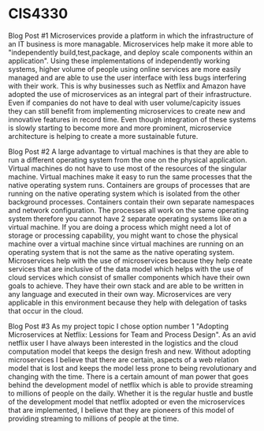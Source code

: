 # CIS4330
Blog Post #1
Microservices provide a platform in which the infrastructure of an IT business is more managable. Microservices help make it more able to "independently build,test,package, and deploy scale components within an application". Using these implementations of independently working systems, higher volume of people using online services are more easily managed and are able to use the user interface with less bugs interfering with their work. This is why businesses such as Netflix and Amazon have adopted the use of microservices as an integral part of their infrastructure. Even if companies do not have to deal with user volume/capicity issues they can still benefit from implementing microservices to create new and innovative features in record time. Even though integration of these systems is slowly starting to become more and more prominent, microservice architecture is helping to create a more sustainable future. 

Blog Post #2
A large advantage to virtual machines is that they are able to run a different operating system from the one on the physical application. Virtual machines do not have to use most of the resources of the singular machine. Virtual machines make it easy to run the same processes that the native operating system runs. Containers are groups of processes that are running on the native operating system which is isolated from the other background processes. Containers contain their own separate namespaces and network configuration. The processes all work on the same operating system therefore you cannot have 2 separate operating systems like on a virtual machine. If you are doing a process which might need a lot of storage or processing capability, you might want to chose the physical machine over a virtual machine since virtual machines are running on an operating system that is not the same as the native operating system.
Microservices help with the use of microservices because they help create services that are inclusive of the data model which helps with the use of cloud services which consist of smaller components which have their own goals to achieve. They have their own stack and are able to be written in any language and executed in their own way. Microservices are very applicable in this environment because they help with delegation of tasks that occur in the cloud.


Blog Post #3
As my project topic I chose option number 1 "Adopting Microservices at Netflix: Lessions for Team and Process Design". As an avid netflix user I have always been interested in the logistics and the cloud computation model that keeps the design fresh and new. Without adopting microservices I believe that there are certain, aspects of a web relation model that is lost and keeps the model less prone to being revolutionary and changing with the time. There is a certain amount of man power that goes behind the development model of netflix which is able to provide streaming to millions of people on the daily. Whether it is the regular hustle and bustle of the development model that netflix adopted or even the microservices that are implemented, I believe that they are pioneers of this model of providing streaming to millions of people at the time. 
